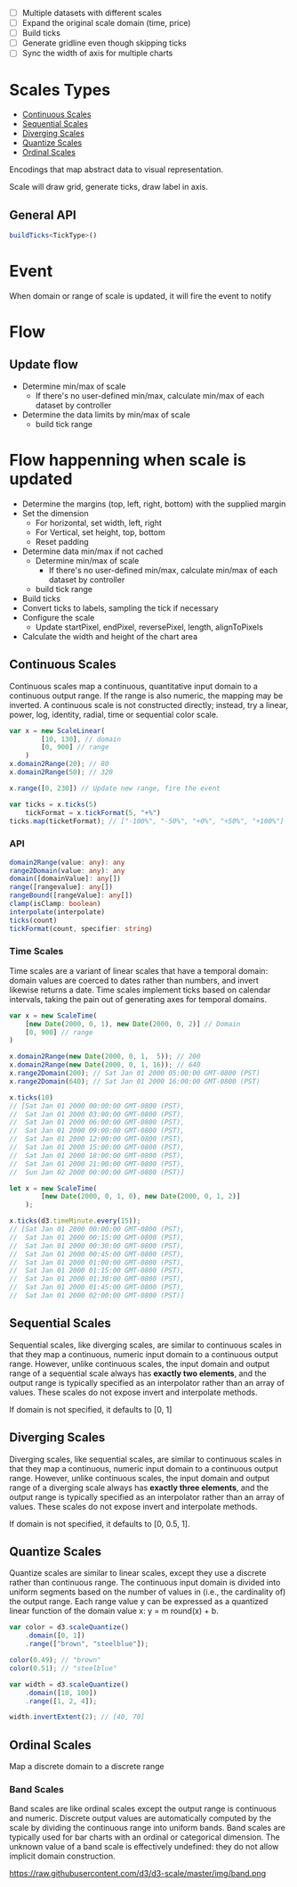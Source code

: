 - [ ] Multiple datasets with different scales
- [ ] Expand the original scale domain (time, price)
- [ ] Build ticks
- [ ] Generate gridline even though skipping ticks
- [ ] Sync the width of axis for multiple charts

# Scales Types
- [Continuous Scales](#continous-scales)
- [Sequential Scales](#sequential-scales)
- [Diverging Scales](#diverging-scales)
- [Quantize Scales](#quantize-scales)
- [Ordinal Scales](#ordinal-scales)

Encodings that map abstract data to visual representation.

Scale will draw grid, generate ticks, draw label in axis.

## General API
```ts
buildTicks<TickType>()
```

# Event

When domain or range of scale is updated, it will fire the event to notify

# Flow

## Update flow
- Determine min/max of scale
    - If there's no user-defined min/max, calculate min/max of each dataset by controller
- Determine the data limits by min/max of scale
    - build tick range

# Flow happenning when scale is updated
- Determine the margins (top, left, right, bottom) with the supplied margin
- Set the dimension
    - For horizontal, set width, left, right
    - For Vertical, set height, top, bottom
    - Reset padding
- Determine data min/max if not cached
    - Determine min/max of scale
        - If there's no user-defined min/max, calculate min/max of each dataset by controller
    - build tick range
- Build ticks
- Convert ticks to labels, sampling the tick if necessary
- Configure the scale
    - Update startPixel, endPixel, reversePixel, length, alignToPixels
- Calculate the width and height of the chart area

## Continuous Scales
Continuous scales map a continuous, quantitative input domain to a continuous output range. If the range is also numeric, the mapping may be inverted. A continuous scale is not constructed directly; instead, try a linear, power, log, identity, radial, time or sequential color scale.

```ts
var x = new ScaleLinear(
        [10, 130], // domain
        [0, 900] // range
    )
x.domain2Range(20); // 80
x.domain2Range(50); // 320

x.range([0, 230]) // Update new range, fire the event

var ticks = x.ticks(5)
    tickFormat = x.tickFormat(5, "+%")
ticks.map(ticketFormat); // ["-100%", "-50%", "+0%", "+50%", "+100%"]
```

### API
```ts
domain2Range(value: any): any
range2Domain(value: any): any
domain([domainValue]: any[])
range([rangevalue]: any[])
rangeBound([rangeValue]: any[])
clamp(isClamp: boolean)
interpolate(interpolate)
ticks(count)
tickFormat(count, specifier: string)
```

### Time Scales
Time scales are a variant of linear scales that have a temporal domain: domain values are coerced to dates rather than numbers, and invert likewise returns a date. Time scales implement ticks based on calendar intervals, taking the pain out of generating axes for temporal domains.

```ts
var x = new ScaleTime(
    [new Date(2000, 0, 1), new Date(2000, 0, 2)] // Domain
    [0, 900] // range
)

x.domain2Range(new Date(2000, 0, 1,  5)); // 200
x.domain2Range(new Date(2000, 0, 1, 16)); // 640
x.range2Domain(200); // Sat Jan 01 2000 05:00:00 GMT-0800 (PST)
x.range2Domain(640); // Sat Jan 01 2000 16:00:00 GMT-0800 (PST)

x.ticks(10)
// [Sat Jan 01 2000 00:00:00 GMT-0800 (PST),
//  Sat Jan 01 2000 03:00:00 GMT-0800 (PST),
//  Sat Jan 01 2000 06:00:00 GMT-0800 (PST),
//  Sat Jan 01 2000 09:00:00 GMT-0800 (PST),
//  Sat Jan 01 2000 12:00:00 GMT-0800 (PST),
//  Sat Jan 01 2000 15:00:00 GMT-0800 (PST),
//  Sat Jan 01 2000 18:00:00 GMT-0800 (PST),
//  Sat Jan 01 2000 21:00:00 GMT-0800 (PST),
//  Sun Jan 02 2000 00:00:00 GMT-0800 (PST)]

let x = new ScaleTime(
        [new Date(2000, 0, 1, 0), new Date(2000, 0, 1, 2)]
    );

x.ticks(d3.timeMinute.every(15));
// [Sat Jan 01 2000 00:00:00 GMT-0800 (PST),
//  Sat Jan 01 2000 00:15:00 GMT-0800 (PST),
//  Sat Jan 01 2000 00:30:00 GMT-0800 (PST),
//  Sat Jan 01 2000 00:45:00 GMT-0800 (PST),
//  Sat Jan 01 2000 01:00:00 GMT-0800 (PST),
//  Sat Jan 01 2000 01:15:00 GMT-0800 (PST),
//  Sat Jan 01 2000 01:30:00 GMT-0800 (PST),
//  Sat Jan 01 2000 01:45:00 GMT-0800 (PST),
//  Sat Jan 01 2000 02:00:00 GMT-0800 (PST)]
```

## Sequential Scales
Sequential scales, like diverging scales, are similar to continuous scales in that they map a continuous, numeric input domain to a continuous output range. However, unlike continuous scales, the input domain and output range of a sequential scale always has **exactly two elements**, and the output range is typically specified as an interpolator rather than an array of values. These scales do not expose invert and interpolate methods.

If domain is not specified, it defaults to [0, 1]


## Diverging Scales
Diverging scales, like sequential scales, are similar to continuous scales in that they map a continuous, numeric input domain to a continuous output range. However, unlike continuous scales, the input domain and output range of a diverging scale always has **exactly three elements**, and the output range is typically specified as an interpolator rather than an array of values. These scales do not expose invert and interpolate methods.

If domain is not specified, it defaults to [0, 0.5, 1]. 

## Quantize Scales
Quantize scales are similar to linear scales, except they use a discrete rather than continuous range. The continuous input domain is divided into uniform segments based on the number of values in (i.e., the cardinality of) the output range. Each range value y can be expressed as a quantized linear function of the domain value x: y = m round(x) + b.

```ts
var color = d3.scaleQuantize()
    .domain([0, 1])
    .range(["brown", "steelblue"]);

color(0.49); // "brown"
color(0.51); // "steelblue"

var width = d3.scaleQuantize()
    .domain([10, 100])
    .range([1, 2, 4]);

width.invertExtent(2); // [40, 70]
```

## Ordinal Scales
Map a discrete domain to a discrete range

### Band Scales

Band scales are like ordinal scales except the output range is continuous and numeric. Discrete output values are automatically computed by the scale by dividing the continuous range into uniform bands. Band scales are typically used for bar charts with an ordinal or categorical dimension. The unknown value of a band scale is effectively undefined: they do not allow implicit domain construction.

https://raw.githubusercontent.com/d3/d3-scale/master/img/band.png